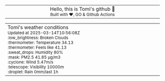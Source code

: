 
<div align="center">
<table>
<tbody>
<td align="center">
<img width="2000" height="0"><br>
Hello, this is Tomi's github 👋<br>
<sup>Built with ❤️, GO & Github Actions</sup><br>
<img width="2000" height="0">
</td>
</tbody>
</table>
</div>
<table>
<tbody>
<td align="left">
<img width="2000" height="0"><br>
Tomi's weather conditions<br>
<sup>Updated at 2025-03-14T10:56:08Z</sup><br>
<sup>:low_brightness: Broken Clouds</sup><br>
<sup>:thermometer: Temperature 34.13 </sup><br>
<sup>:thermometer: Feels like 41.13</sup><br>
<sup>:sweat_drops: Humidity 80%</sup><br>
<sup>:mask: PM2.5 41.85 μg/m3</sup><br>
<sup>:cyclone: Wind 5.47m/s </sup><br>
<sup>:telescope: Visibility 10000m </sup><br>
<sup>:droplet: Rain 0mm/last 1h </sup><br>
<img width="2000" height="0">
</td>
<td align="left">
<img width="2000" height="0"><br>
<br>
<img width="2000" height="0">
</td>
</tbody>
</table>
</div>
    